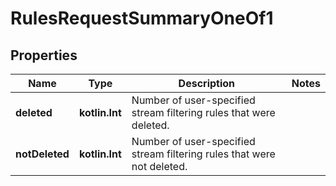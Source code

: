 
# RulesRequestSummaryOneOf1

## Properties
Name | Type | Description | Notes
------------ | ------------- | ------------- | -------------
**deleted** | **kotlin.Int** | Number of user-specified stream filtering rules that were deleted. | 
**notDeleted** | **kotlin.Int** | Number of user-specified stream filtering rules that were not deleted. | 



